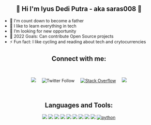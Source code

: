 
<h2 align="center">👋 Hi I'm Iyus Dedi Putra - aka saras008 👋</h2>

- 🔭 I'm count down to become a father
- 🌱 I like to learn everything in tech
- 👯 I’m looking for new opportunity
- 🥅 2022 Goals: Can contribute Open Source projects
- ⚡ Fun fact: I like cycling and reading about tech and crytocurrencies

<h2 align="center">Connect with me:</h2>
<br>
<p align="center">
  <a target="_blank"href="https://www.linkedin.com/in/iyus-dedi-putra-33a3925b/"><img src="https://img.shields.io/badge/linkedin-%230077B5.svg?&style=for-the-badge&logo=linkedin&logoColor=white" /></a>&nbsp;&nbsp;&nbsp;&nbsp;
  <img alt="Twitter Follow" src="https://img.shields.io/twitter/follow/idcrypto7?style=social">&nbsp;&nbsp;&nbsp;&nbsp;
  <a href="https://stackoverflow.com/users/7268393/iyus-dedi-putra" target="_blank"><img alt="Stack Overflow" src="https://img.shields.io/badge/-Stack%20Overflow-FE7A16?style=square&logo=Stack-Overflow&logoColor=white"></a>&nbsp;&nbsp;&nbsp;&nbsp;
  <a href="mailto:simatupang2000@gmail.com?subject=Hello%20Iyus,%20From%20Github"><img src="https://img.shields.io/badge/gmail-%23D14836.svg?&style=for-the-badge&logo=gmail&logoColor=white" /></a>
</p>
<br />
<h2 align="center">Languages and Tools:</h2>

<p align="center">
<a href="https://hub.docker.com/"><img src="https://img.icons8.com/color/48/000000/docker.png"/></a>
<a href="https://hub.docker.com/"><img src="https://img.icons8.com/color/48/000000/centos.png"/></a>
<a href="https://hub.docker.com/"><img src="https://img.icons8.com/color/48/000000/ubuntu--v1.png"/></a>
<a href="https://hub.docker.com/"><img src="https://img.icons8.com/color/48/000000/amazon-web-services.png"/></a>
<a href="https://hub.docker.com/"><img src="https://img.icons8.com/windows/48/000000/huawei-logo.png"/></a>
<a href="https://hub.docker.com/"><img src="https://img.icons8.com/color/48/000000/kubernetes.png"/></a>
<a href="https://hub.docker.com/"><img src="https://img.icons8.com/color/48/000000/elasticsearch.png"/></a>
<a href="https://hub.docker.com/"><img src="https://img.icons8.com/color/48/000000/visual-studio-code-2019.png"/></a>
<a href="https://hub.docker.com/"><img src="https://img.icons8.com/fluency/48/000000/grafana.png"/></a>
<a href="https://hub.docker.com/"><img src="https://img.icons8.com/color/48/000000/python--v1.png" alt="python" /></a>
</p>
